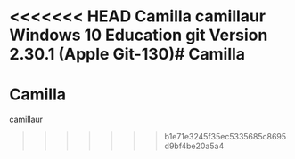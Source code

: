 <<<<<<< HEAD
Camilla
camillaur
Windows 10 Education
git Version 2.30.1 (Apple Git-130)# Camilla
=======
# Camilla
camillaur
>>>>>>> b1e71e3245f35ec5335685c8695d9bf4be20a5a4
